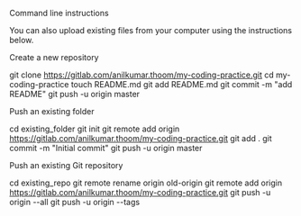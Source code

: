 Command line instructions

You can also upload existing files from your computer using the instructions below.

Create a new repository

git clone https://gitlab.com/anilkumar.thoom/my-coding-practice.git
cd my-coding-practice
touch README.md
git add README.md
git commit -m "add README"
git push -u origin master

Push an existing folder

cd existing_folder
git init
git remote add origin https://gitlab.com/anilkumar.thoom/my-coding-practice.git
git add .
git commit -m "Initial commit"
git push -u origin master

Push an existing Git repository

cd existing_repo
git remote rename origin old-origin
git remote add origin https://gitlab.com/anilkumar.thoom/my-coding-practice.git
git push -u origin --all
git push -u origin --tags

